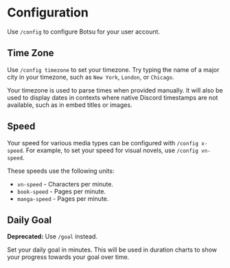 # Configuration

Use `/config` to configure Botsu for your user account. 

## Time Zone
Use `/config timezone` to set your timezone. Try typing the name of a
major city in your timezone, such as `New York`, `London`, or `Chicago`.

Your timezone is used to parse times when provided manually. It will
also be used to display dates in contexts where native Discord timestamps
are not available, such as in embed titles or images.

## Speed
Your speed for various media types can be configured with `/config x-speed`.
For example, to set your speed for visual novels, use `/config vn-speed`.

These speeds use the following units:
- `vn-speed` - Characters per minute.
- `book-speed` - Pages per minute.
- `manga-speed` - Pages per minute.

## Daily Goal
**Deprecated:** Use `/goal` instead.

Set your daily goal in minutes. This will be used in duration charts
to show your progress towards your goal over time.